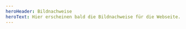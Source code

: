 ```yaml
---
heroHeader: Bildnachweise
heroText: Hier erscheinen bald die Bildnachweise für die Webseite.
---
```

